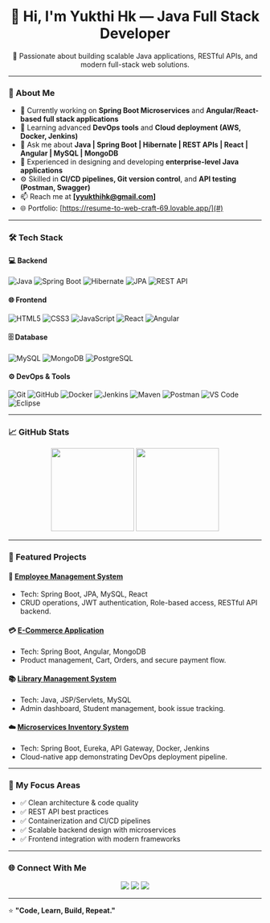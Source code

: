 <h1 align="center">👋 Hi, I'm Yukthi Hk — Java Full Stack Developer</h1>

<p align="center">
  🚀 Passionate about building scalable Java applications, RESTful APIs, and modern full-stack web solutions.  
</p>

---

### 💼 About Me

- 🔭 Currently working on **Spring Boot Microservices** and **Angular/React-based full stack applications**  
- 🌱 Learning advanced **DevOps tools** and **Cloud deployment (AWS, Docker, Jenkins)**  
- 💬 Ask me about **Java | Spring Boot | Hibernate | REST APIs | React | Angular | MySQL | MongoDB**  
- 🧩 Experienced in designing and developing **enterprise-level Java applications**  
- ⚙️ Skilled in **CI/CD pipelines, Git version control**, and **API testing (Postman, Swagger)**  
- 📫 Reach me at **[yyukthihk@gmail.com]**  
- 🌐 Portfolio: [https://resume-to-web-craft-69.lovable.app/](#)  

---

### 🛠️ Tech Stack

#### 💻 Backend
![Java](https://img.shields.io/badge/Java-F80000?style=for-the-badge&logo=openjdk&logoColor=white)
![Spring Boot](https://img.shields.io/badge/Spring%20Boot-6DB33F?style=for-the-badge&logo=springboot&logoColor=white)
![Hibernate](https://img.shields.io/badge/Hibernate-59666C?style=for-the-badge&logo=hibernate&logoColor=white)
![JPA](https://img.shields.io/badge/JPA-007396?style=for-the-badge)
![REST API](https://img.shields.io/badge/REST-02569B?style=for-the-badge&logo=rest&logoColor=white)

#### 🌐 Frontend
![HTML5](https://img.shields.io/badge/HTML5-E34F26?style=for-the-badge&logo=html5&logoColor=white)
![CSS3](https://img.shields.io/badge/CSS3-1572B6?style=for-the-badge&logo=css3&logoColor=white)
![JavaScript](https://img.shields.io/badge/JavaScript-F7E017?style=for-the-badge&logo=javascript&logoColor=black)
![React](https://img.shields.io/badge/React-61DBFB?style=for-the-badge&logo=react&logoColor=black)
![Angular](https://img.shields.io/badge/Angular-DD0031?style=for-the-badge&logo=angular&logoColor=white)

#### 🗄️ Database
![MySQL](https://img.shields.io/badge/MySQL-005C84?style=for-the-badge&logo=mysql&logoColor=white)
![MongoDB](https://img.shields.io/badge/MongoDB-4EA94B?style=for-the-badge&logo=mongodb&logoColor=white)
![PostgreSQL](https://img.shields.io/badge/PostgreSQL-336791?style=for-the-badge&logo=postgresql&logoColor=white)

#### ⚙️ DevOps & Tools
![Git](https://img.shields.io/badge/Git-F05032?style=for-the-badge&logo=git&logoColor=white)
![GitHub](https://img.shields.io/badge/GitHub-181717?style=for-the-badge&logo=github)
![Docker](https://img.shields.io/badge/Docker-2496ED?style=for-the-badge&logo=docker&logoColor=white)
![Jenkins](https://img.shields.io/badge/Jenkins-D33833?style=for-the-badge&logo=jenkins&logoColor=white)
![Maven](https://img.shields.io/badge/Maven-C71A36?style=for-the-badge&logo=apachemaven&logoColor=white)
![Postman](https://img.shields.io/badge/Postman-FF6C37?style=for-the-badge&logo=postman&logoColor=white)
![VS Code](https://img.shields.io/badge/VS%20Code-007ACC?style=for-the-badge&logo=visualstudiocode&logoColor=white)
![Eclipse](https://img.shields.io/badge/Eclipse-2C2255?style=for-the-badge&logo=eclipseide&logoColor=white)

---

### 📈 GitHub Stats

<p align="center">
  <img src="https://github-readme-stats.vercel.app/api?username=Yukthihk546&show_icons=true&theme=react&hide_border=true" height="165">
  <img src="https://github-readme-streak-stats.herokuapp.com/?user=Yukthihk546&theme=react&hide_border=true" height="165">
</p>

---

### 🚀 Featured Projects

#### 🧩 [Employee Management System](#)
- Tech: Spring Boot, JPA, MySQL, React
- CRUD operations, JWT authentication, Role-based access, RESTful API backend.

#### 💳 [E-Commerce Application](#)
- Tech: Spring Boot, Angular, MongoDB
- Product management, Cart, Orders, and secure payment flow.

#### 📚 [Library Management System](#)
- Tech: Java, JSP/Servlets, MySQL
- Admin dashboard, Student management, book issue tracking.

#### ☁️ [Microservices Inventory System](#)
- Tech: Spring Boot, Eureka, API Gateway, Docker, Jenkins
- Cloud-native app demonstrating DevOps deployment pipeline.

---

### 🧠 My Focus Areas
- ✅ Clean architecture & code quality  
- ✅ REST API best practices  
- ✅ Containerization and CI/CD pipelines  
- ✅ Scalable backend design with microservices  
- ✅ Frontend integration with modern frameworks  

---

### 🌐 Connect With Me

<p align="center">
  <a href="https://linkedin.com/in/https://www.linkedin.com/in/yukthi-hk-24612a339"><img src="https://img.shields.io/badge/LinkedIn-blue?style=for-the-badge&logo=linkedin"></a>
  <a href="https://github.com/Yukthihk546"><img src="https://img.shields.io/badge/GitHub-black?style=for-the-badge&logo=github"></a>
  <a href="mailto:yyukthihk@gmail.com"><img src="https://img.shields.io/badge/Gmail-D14836?style=for-the-badge&logo=gmail&logoColor=white"></a>
</p>

---

⭐ **"Code, Learn, Build, Repeat."**
